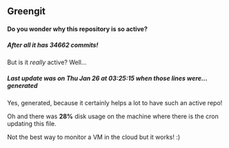 ## Greengit

#### Do you wonder why this repository is so active?

##### After all it has 34662 commits!

But is it *really* active? Well...

##### Last update was on Thu Jan 26 at 03:25:15 when those lines were... generated

Yes, generated, because it certainly helps a lot to have such an active repo!

Oh and there was **28%** disk usage on the machine
where there is the cron updating this file.

Not the best way to monitor a VM in the cloud but it works! :)
